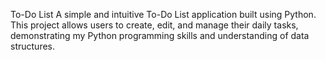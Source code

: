 To-Do List 
A simple and intuitive To-Do List application built using Python.
This project allows users to create, edit, and manage their daily tasks,
demonstrating my Python programming skills and understanding of data structures.
